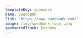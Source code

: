 ```yaml
---
templateKey: sponsors
name: Swedbank
link: 'https://www.swedbank.com/'
image: /img/swedbank_logo_.png
sponsoredTrack: Economy
---
```

